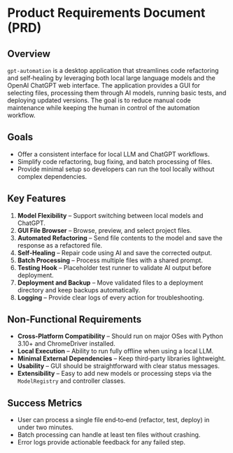 # Product Requirements Document (PRD)

## Overview
`gpt-automation` is a desktop application that streamlines code refactoring and
self‑healing by leveraging both local large language models and the OpenAI
ChatGPT web interface. The application provides a GUI for selecting files,
processing them through AI models, running basic tests, and deploying updated
versions. The goal is to reduce manual code maintenance while keeping the human
in control of the automation workflow.

## Goals
- Offer a consistent interface for local LLM and ChatGPT workflows.
- Simplify code refactoring, bug fixing, and batch processing of files.
- Provide minimal setup so developers can run the tool locally without complex
dependencies.

## Key Features
1. **Model Flexibility** – Support switching between local models and ChatGPT.
2. **GUI File Browser** – Browse, preview, and select project files.
3. **Automated Refactoring** – Send file contents to the model and save the
   response as a refactored file.
4. **Self‑Healing** – Repair code using AI and save the corrected output.
5. **Batch Processing** – Process multiple files with a shared prompt.
6. **Testing Hook** – Placeholder test runner to validate AI output before
   deployment.
7. **Deployment and Backup** – Move validated files to a deployment directory
   and keep backups automatically.
8. **Logging** – Provide clear logs of every action for troubleshooting.

## Non‑Functional Requirements
- **Cross‑Platform Compatibility** – Should run on major OSes with Python 3.10+
  and ChromeDriver installed.
- **Local Execution** – Ability to run fully offline when using a local LLM.
- **Minimal External Dependencies** – Keep third‑party libraries lightweight.
- **Usability** – GUI should be straightforward with clear status messages.
- **Extensibility** – Easy to add new models or processing steps via the
  `ModelRegistry` and controller classes.

## Success Metrics
- User can process a single file end‑to‑end (refactor, test, deploy) in under
  two minutes.
- Batch processing can handle at least ten files without crashing.
- Error logs provide actionable feedback for any failed step.

